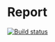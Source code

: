 # Report
[![Build status](https://ci.appveyor.com/api/projects/status/kwxoajeamha0q54l?svg=true)](https://ci.appveyor.com/project/iiigogor/report)
